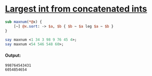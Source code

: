 [1]: https://rosettacode.org/wiki/Largest_int_from_concatenated_ints

# [Largest int from concatenated ints][1]

```perl
sub maxnum(*@x) {
    [~] @x.sort: -> $a, $b { $b ~ $a leg $a ~ $b }
}
 
say maxnum <1 34 3 98 9 76 45 4>;
say maxnum <54 546 548 60>;
```

#### Output:
```
998764543431
6054854654
```